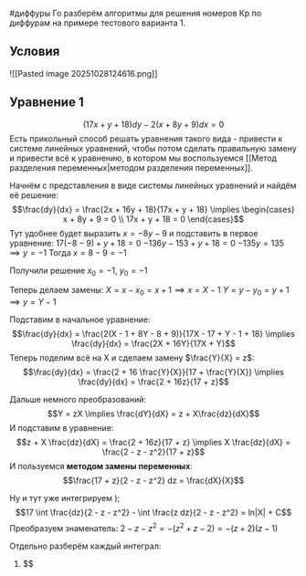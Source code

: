 #диффуры 
Го разберём алгоритмы для решения номеров Кр по диффурам на примере тестового варианта 1.

## Условия
![[Pasted image 20251028124616.png]]

## Уравнение 1
$$(17x + y + 18)dy - 2(x + 8y + 9)dx = 0$$
Есть прикольный способ решать уравнения такого вида - привести к системе линейных уравнений, чтобы потом сделать правильную замену и привести всё к уравнению, в котором мы воспользуемся [[Метод разделения переменных|методом разделения переменных]].

Начнём с представления в виде системы линейных уравнений и найдём её решение:
$$\frac{dy}{dx} = \frac{2x + 16y + 18}{17x + y + 18} \implies \begin{cases} x + 8y + 9 = 0 \\ 17x + y + 18 = 0 \end{cases}$$
Тут удобнее будет выразить $x = -8y - 9$ и подставить в первое уравнение:
$17(-8 - 9) + y + 18 = 0$
$-136y - 153 + y + 18 = 0$
$-135y = 135 \implies y = -1$
Тогда $x = 8 - 9 = -1$

Получили решение $x_0 = -1, \ y_0 = -1$

Теперь делаем замены: 
$X = x - x_0 = x + 1 \implies x = X - 1$
$Y = y - y_0 = y + 1 \implies y = Y - 1$

Подставим в начальное уравнение:
$$\frac{dy}{dx} = \frac{2(X - 1 + 8Y - 8 + 9)}{17X - 17 + Y - 1 + 18} \implies \frac{dy}{dx} = \frac{2X + 16Y}{17X + Y}$$
Теперь поделим всё на X и сделаем замену $\frac{Y}{X} = z$:
$$\frac{dy}{dx} = \frac{2 + 16 \frac{Y}{X}}{17 + \frac{Y}{X}} \implies \frac{dy}{dx} = \frac{2 + 16z}{17 + z}$$

Дальше немного преобразований:
$$Y = zX \implies \frac{dY}{dX} = z + X\frac{dz}{dX}$$
И подставим в уравнение:
$$z + X \frac{dz}{dX} = \frac{2 + 16z}{17 + z} \implies X \frac{dz}{dX} = \frac{2 - z - z^2}{17 + z}$$
И пользуемся **методом замены переменных**:
$$\frac{17 + z}{2 - z - z^2} dz = \frac{dX}{X}$$

Ну и тут уже интегрируем );
$$17 \int \frac{dz}{2 - z - z^2} - \int \frac{z dz}{2 - z - z^2} = ln|X| + C$$
Преобразуем знаменатель: $2 - z - z^2 = -(z^2 + z - 2) = -(z + 2)(z - 1)$

Отдельно разберём каждый интеграл:
1. $\$